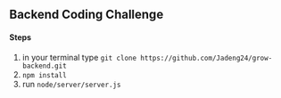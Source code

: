 ## Backend Coding Challenge

#### Steps
1. in your terminal type `git clone https://github.com/Jadeng24/grow-backend.git`
2. `npm install`
3. run `node/server/server.js`
